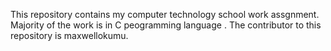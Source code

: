 This repository contains my computer technology school work assgnment. Majority of the work is in C peogramming language . The contributor to this repository is maxwellokumu.
